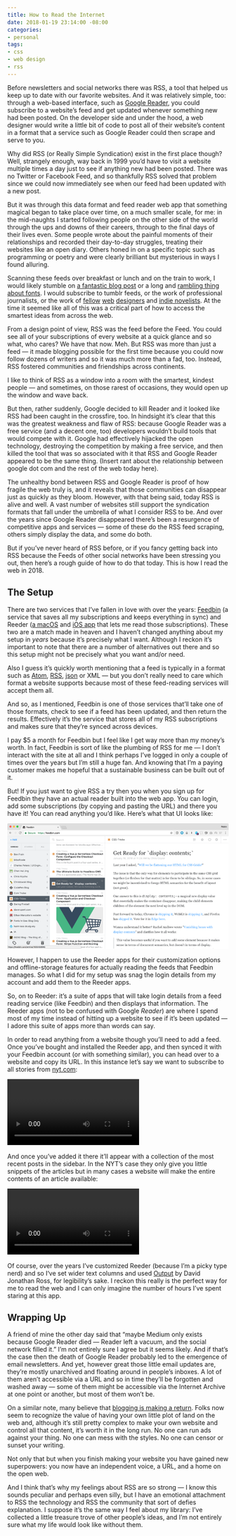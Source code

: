 ```yaml
---
title: How to Read the Internet
date: 2018-01-19 23:14:00 -08:00
categories:
- personal
tags:
- css
- web design
- rss
---
```


Before newsletters and social networks there was RSS, a tool that helped us keep up to date with our favorite websites. And it was relatively simple, too: through a web-based interface, such as [Google Reader](https://en.wikipedia.org/wiki/Google_Reader/), you could subscribe to a website’s feed and get updated whenever something new had been posted. On the developer side and under the hood, a web designer would write a little bit of code to post all of their website’s content in a format that a service such as Google Reader could then scrape and serve to you.

Why did RSS (or Really Simple Syndication) exist in the first place though? Well, strangely enough, way back in 1999 you’d have to visit a website multiple times a day just to see if anything new had been posted. There was no Twitter or Facebook Feed, and so thankfully RSS solved that problem since we could now immediately see when our feed had been updated with a new post. 

But it was through this data format and feed reader web app that something magical began to take place over time, on a much smaller scale, for me: in the mid-naughts I started following people on the other side of the world through the ups and downs of their careers, through to the final days of their lives even. Some people wrote about the painful moments of their relationships and recorded their day-to-day struggles, treating their websites like an open diary. Others honed in on a specific topic such as programming or poetry and were clearly brilliant but mysterious in ways I found alluring. 

Scanning these feeds over breakfast or lunch and on the train 
to work, I would likely stumble on [a fantastic blog post](http://www.kungfugrippe.com/post/169873399/clackity-noise) or a long and [rambling thing about fonts](https://ilovetypography.com/2007/10/22/so-you-want-to-create-a-font-part-1/). I would subscribe to tumblr feeds, or the work of professional journalists, or the work of [fellow](http://www.zeldman.com/) [web](http://aworkinglibrary.com/) [designers](https://adactio.com) and [indie novelists](http://www.hughhowey.com/blog/). At the time it seemed like all of this was a critical part of how to access the smartest ideas from across the web.
 
From a design point of view, RSS was the feed before the Feed. You could see all of your subscriptions of every website at a quick glance and so what, who cares? We have that now. Meh. But RSS was more than just a feed — it made blogging possible for the first time because you could now follow dozens of writers and so it was much more than a fad, too. Instead, RSS fostered communities and friendships across continents. 

I like to think of RSS as a window into a room with the smartest, kindest people — and sometimes, on those rarest of occasions, they would open up the window and wave back.

But then, rather suddenly, Google decided to kill Reader and it looked like RSS had been caught in the crossfire, too. In hindsight it’s clear that this was the greatest weakness and flaw of RSS: because Google Reader was a free service (and a decent one, too) developers wouldn’t build tools that would compete with it. Google had effectively hijacked the open technology, destroying the competition by making a free service, and then killed the tool that was so associated with it that RSS and Google Reader appeared to be the same thing. (Insert rant about the relationship between google dot com and the rest of the web today here).

The unhealthy bond between RSS and Google Reader is proof of how fragile the web truly is, and it reveals that those communities can disappear just as quickly as they bloom. However, with that being said, today RSS is alive and well. A vast number of websites still support the syndication formats that fall under the umbrella of what I consider RSS to be. And over the years since Google Reader disappeared there’s been a resurgence of competitive apps and services — some of these do the RSS feed scraping, others simply display the data, and some do both. 

But if you’ve never heard of RSS before, or if you fancy getting back into RSS because the Feeds of other social networks have been stressing you out, then here’s a rough guide of how to do that today. This is how I read the web in 2018.


## The Setup
There are two services that I’ve fallen in love with over the years: [Feedbin](https://feedbin.com/) (a service that saves all my subscriptions and keeps everything in sync) and Reeder ([a macOS](http://reederapp.com/mac/) and [iOS app](http://reederapp.com/ios/) that lets me read those subscriptions). These two are a match made in heaven and I haven’t changed anything about my setup in *years* because it’s precisely what I want. Although I reckon it’s important to note that there are a number of alternatives out there and so this setup might not be precisely what you want and/or need. 

Also I guess it’s quickly worth mentioning that a feed is typically in a format such as [Atom](https://en.wikipedia.org/wiki/Atom_(Web_standard)), [RSS](https://en.wikipedia.org/wiki/RSS), [json](https://jsonfeed.org/) or XML — but you don’t really need to care which format a website supports because most of these feed-reading services will accept them all. 

And so, as I mentioned, Feedbin is one of those services that’ll take one of those formats, check to see if a feed has been updated, and then return the results. Effectively it’s the service that stores all of my RSS subscriptions and makes sure that they’re synced across devices. 

I pay $5 a month for Feedbin but I feel like I get way more than my money’s worth. In fact, Feedbin is sort of like the plumbing of RSS for me — I don’t interact with the site at all and I think perhaps I’ve logged in only a couple of times over the years but I’m still a huge fan. And knowing that I’m a paying customer makes me hopeful that a sustainable business can be built out of it.

But! If you just want to give RSS a try then you when you sign up for Feedbin they have an actual reader built into the web app. You can login, add some subscriptions (by copying and pasting the URL) and there you have it! You can read anything you’d like. Here’s what that UI looks like:

![Screenshot 2018-01-19 23.01.png](/uploads/Screenshot%202018-01-19%2023.01.png)

However, I happen to use the Reeder apps for their customization options and offline-storage features for actually reading the feeds that Feedbin manages. So what I did for my setup was snag the login details from my account and add them to the Reeder apps.

So, on to Reeder: it’s a suite of apps that will take login details from a feed reading service (like Feedbin) and then displays that information. The Reeder apps (not to be confused with Google _Reader_) are where I spend most of my time instead of hitting up a website to see if it’s been updated — I adore this suite of apps more than words can say.

In order to read anything from a website though you’ll need to add a feed. Once you’ve bought and installed the Reeder app, and then synced it with your Feedbin account (or with something similar), you can head over to a website and copy its URL. In this instance let’s say we want to subscribe to all stories from [nyt.com](http://nyt.com):

<video autoplay="autoplay" loop="loop" class='m-wrapper cell-b20'>
<source src="/uploads/1.mp4" type="video/mp4" /></video>

And once you’ve added it there it’ll appear with a collection of the most recent posts in the sidebar. In the NYT’s case they only give you little snippets of the articles but in many cases a website will make the entire contents of an article available:

<video autoplay="autoplay" loop="loop" class='m-wrapper cell-b20'>
<source src="/uploads/2.mp4" type="video/mp4" /></video>

Of course, over the years I’ve customized Reeder (because I’m a picky type nerd) and so I‘ve set wider text columns and used [Output](https://djr.com/output/) by David Jonathan Ross, for legibility’s sake. I reckon this really is the perfect way for me to read the web and I can only imagine the number of hours I’ve spent staring at this app.  


## Wrapping Up

A friend of mine the other day said that “maybe Medium only exists because Google Reader died — Reader left a vacuum, and the social network filled it.” I’m not entirely sure I agree but it seems likely. And if that’s the case then the death of Google Reader probably led to the emergence of email newsletters. And yet, however great those little email updates are, they’re mostly unarchived and floating around in people’s inboxes. A lot of them aren’t accessible via a URL and so in time they’ll be forgotten and washed away — some of them might be accessible via the Internet Archive at one point or another, but most of them won’t be.

On a similar note, many believe that [blogging is making a return](https://ia.net/topics/web-trend-map-2018/). Folks now seem to recognize the value of having your own little plot of land on the web and, although it’s still pretty complex to make your own website and control all that content, it’s worth it in the long run. No one can run ads against your thing. No one can mess with the styles. No one can censor or sunset your writing. 

Not only that but when you finish making your website you have gained new superpowers: you now have an independent voice, a URL, and a home on the open web. 

And I think that’s why my feelings about RSS are so strong — I know this sounds peculiar and perhaps even silly, but I have an emotional attachment to RSS the technology and RSS the community that sort of defies explanation. I suppose it’s the same way I feel about my library: I’ve collected a little treasure trove of other people’s ideas, and I’m not entirely sure what my life would look like without them.





